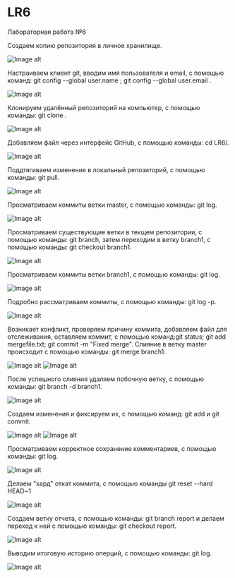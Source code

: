 # LR6
Лабораторная работа №6

Создаем копию репозитория в личное хранилище.

![Image alt](https://github.com/a17mi/LR6/raw/reportMichurina/Screenshots/1.JPG)

Настраиваем клиент git, вводим имя пользователя и email, с помощью команд: git config --global user.name <username>; git config --global user.email <email>.

![Image alt](https://github.com/a17mi/LR6/raw/reportMichurina/Screenshots/2.JPG)

Клонируем удалённый репозиторий на компьютер, с помощью команды: git clone <url>.

![Image alt](https://github.com/a17mi/LR6/raw/reportMichurina/Screenshots/3.JPG)

Добавляем файл через интерфейс GitHub, с помощью команды: cd LR6/.

![Image alt](https://github.com/a17mi/LR6/raw/reportMichurina/Screenshots/4.JPG)

Поддтягиваем изменения в локальный репозиторий, с помощью команды: git pull.

![Image alt](https://github.com/a17mi/LR6/raw/reportMichurina/Screenshots/5.JPG)

Просматриваем коммиты ветки master, с помощью команды: git log.

![Image alt](https://github.com/a17mi/LR6/raw/reportMichurina/Screenshots/6.JPG)

Просматриваем существующие ветки в текщем репозитории, с помощью команды: git branch, затем переходим в ветку branch1, с помощью команды: git checkout branch1.

![Image alt](https://github.com/a17mi/LR6/raw/reportMichurina/Screenshots/7.JPG)

Просматриваем коммиты ветки branch1, с помощью команды: git log.

![Image alt](https://github.com/a17mi/LR6/raw/reportMichurina/Screenshots/9.JPG)

Подробно рассматриваем коммиты, с помощью команды: git log -p.

![Image alt](https://github.com/a17mi/LR6/raw/reportMichurina/Screenshots/10.JPG)

Возникает конфликт, проверяем причину коммита, добавляем файл для отслеживания, оставляем коммит, с помощью команд:git status; git add mergefile.txt; git commit -m "Fixed merge". Слияние в ветку master происходит с помощью команды: git merge branch1.

![Image alt](https://github.com/a17mi/LR6/raw/reportMichurina/Screenshots/11.JPG)
![Image alt](https://github.com/a17mi/LR6/raw/reportMichurina/Screenshots/12.JPG)

После успешного слияния удаляем побочную ветку, с помощью команды: git branch -d branch1.

![Image alt](https://github.com/a17mi/LR6/raw/reportMichurina/Screenshots/13.JPG)

Создаем изменения и фиксируем их, с помощью команд: git add и git commit.

![Image alt](https://github.com/a17mi/LR6/raw/reportMichurina/Screenshots/14.JPG)
![Image alt](https://github.com/a17mi/LR6/raw/reportMichurina/Screenshots/15.JPG)

Просматриваем корректное сохранение комментариев, с помощью команды: git log.

![Image alt](https://github.com/a17mi/LR6/raw/reportMichurina/Screenshots/16.JPG)

Делаем "хард" откат коммита, с помощью команды git reset --hard HEAD~1

![Image alt](https://github.com/a17mi/LR6/raw/reportMichurina/Screenshots/17.JPG)

Создаем ветку отчета, с  помощью команды: git branch report и делаем переход к ней с помощью команды: git checkout report.

![Image alt](https://github.com/a17mi/LR6/raw/reportMichurina/Screenshots/18.JPG)

Выводим итоговую историю оперций, с помощью команды: git log.

![Image alt](https://github.com/a17mi/LR6/raw/reportMichurina/Screenshots/19.JPG)


